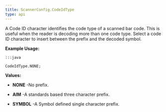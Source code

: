 ```yaml
---
title: ScannerConfig.CodeIdType
type: api
---
```



A Code ID character identifies the code type of a scanned bar code. This
 is useful when the reader is decoding more than one code type. Select a
 code ID character to insert between the prefix and the decoded symbol.
 
 

**Example Usage:**
	
	:::java
	
	CodeIdType.NONE;
	


**Values:**

* **NONE** -No prefix.

* **AIM** -A standards based three character prefix.

* **SYMBOL** -A Symbol defined single character prefix.

